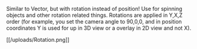 Similar to Vector, but with rotation instead of position! Use for spinning objects and other rotation related things. Rotations are applied in Y,X,Z order (for example, you set the camera angle to 90,0,0, and in position coordinates Y is used for up in 3D view or a overlay in 2D view and not X).

[[/uploads/Rotation.png]]